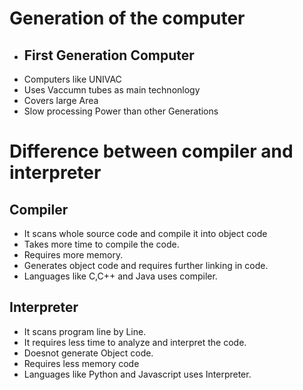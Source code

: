 # Generation of the computer
- ## First Generation Computer
- Computers like UNIVAC
- Uses Vaccumn tubes as main technonlogy
- Covers large Area
- Slow processing Power than other Generations
# Difference between compiler and interpreter
## Compiler
- It scans whole source code and compile it into object code
- Takes more time to compile the code.
- Requires more memory.
- Generates object code and requires further linking in code.
- Languages like C,C++ and Java uses compiler.
## Interpreter
- It scans program line by Line.
- It requires less time to analyze and interpret the code.
- Doesnot generate Object code.
- Requires less memory code
- Languages like Python and Javascript uses Interpreter.